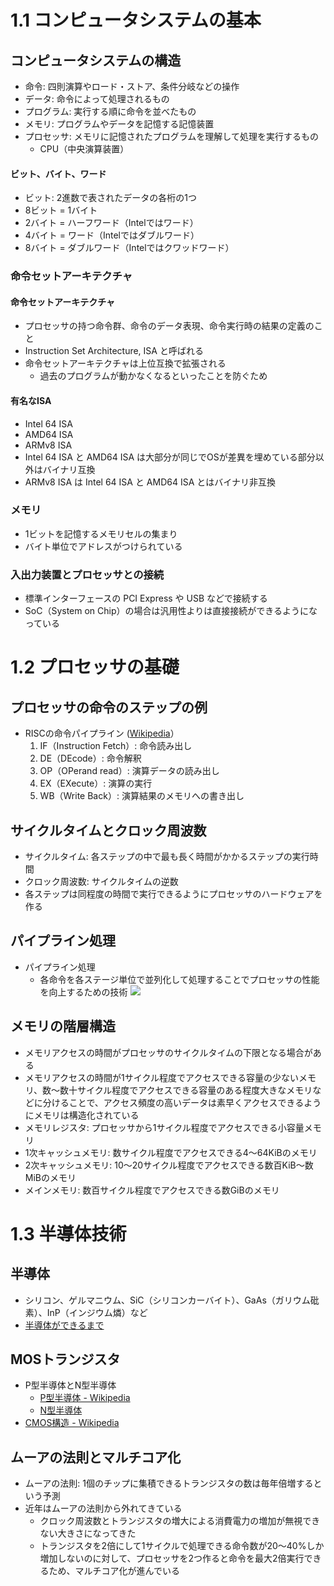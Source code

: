 # 1.1 コンピュータシステムの基本

## コンピュータシステムの構造

* 命令: 四則演算やロード・ストア、条件分岐などの操作
* データ: 命令によって処理されるもの
* プログラム: 実行する順に命令を並べたもの
* メモリ: プログラムやデータを記憶する記憶装置
* プロセッサ: メモリに記憶されたプログラムを理解して処理を実行するもの
  - CPU（中央演算装置）

#### ビット、バイト、ワード

* ビット: 2進数で表されたデータの各桁の1つ
* 8ビット = 1バイト
* 2バイト = ハーフワード（Intelではワード）
* 4バイト = ワード（Intelではダブルワード）
* 8バイト = ダブルワード（Intelではクワッドワード）

### 命令セットアーキテクチャ

#### 命令セットアーキテクチャ

* プロセッサの持つ命令群、命令のデータ表現、命令実行時の結果の定義のこと
* Instruction Set Architecture, ISA と呼ばれる
* 命令セットアーキテクチャは上位互換で拡張される
  - 過去のプログラムが動かなくなるといったことを防ぐため

#### 有名なISA

* Intel 64 ISA
* AMD64 ISA
* ARMv8 ISA
* Intel 64 ISA と AMD64 ISA は大部分が同じでOSが差異を埋めている部分以外はバイナリ互換
* ARMv8 ISA は Intel 64 ISA と AMD64 ISA とはバイナリ非互換

### メモリ

* 1ビットを記憶するメモリセルの集まり
* バイト単位でアドレスがつけられている

### 入出力装置とプロセッサとの接続

* 標準インターフェースの PCI Express や USB などで接続する
* SoC（System on Chip）の場合は汎用性よりは直接接続ができるようになっている


# 1.2 プロセッサの基礎

## プロセッサの命令のステップの例

* RISCの命令パイプライン ([Wikipedia](https://ja.wikipedia.org/wiki/%E5%91%BD%E4%BB%A4%E3%83%91%E3%82%A4%E3%83%97%E3%83%A9%E3%82%A4%E3%83%B3)）
  1. IF（Instruction Fetch）: 命令読み出し
  2. DE（DEcode）: 命令解釈
  3. OP（OPerand read）: 演算データの読み出し
  4. EX（EXecute）: 演算の実行
  5. WB（Write Back）: 演算結果のメモリへの書き出し

## サイクルタイムとクロック周波数

* サイクルタイム: 各ステップの中で最も長く時間がかかるステップの実行時間
* クロック周波数: サイクルタイムの逆数
* 各ステップは同程度の時間で実行できるようにプロセッサのハードウェアを作る

## パイプライン処理

* パイプライン処理
  - 各命令を各ステージ単位で並列化して処理することでプロセッサの性能を向上するための技術
![](https://upload.wikimedia.org/wikipedia/commons/6/67/5_Stage_Pipeline.svg)

## メモリの階層構造

* メモリアクセスの時間がプロセッサのサイクルタイムの下限となる場合がある
* メモリアクセスの時間が1サイクル程度でアクセスできる容量の少ないメモリ、数〜数十サイクル程度でアクセスできる容量のある程度大きなメモリなどに分けることで、アクセス頻度の高いデータは素早くアクセスできるようにメモリは構造化されている
* メモリレジスタ: プロセッサから1サイクル程度でアクセスできる小容量メモリ
* 1次キャッシュメモリ: 数サイクル程度でアクセスできる4〜64KiBのメモリ
* 2次キャッシュメモリ: 10〜20サイクル程度でアクセスできる数百KiB〜数MiBのメモリ
* メインメモリ: 数百サイクル程度でアクセスできる数GiBのメモリ

# 1.3 半導体技術

## 半導体

* シリコン、ゲルマニウム、SiC（シリコンカーバイト）、GaAs（ガリウム砒素）、InP（インジウム燐）など
* [半導体ができるまで](http://japan.renesas.com/company_info/fab/line/line3.html)

## MOSトランジスタ

* P型半導体とN型半導体
  - [P型半導体 - Wikipedia](https://ja.wikipedia.org/wiki/P%E5%9E%8B%E5%8D%8A%E5%B0%8E%E4%BD%93)
  - [N型半導体](https://ja.wikipedia.org/wiki/N%E5%9E%8B%E5%8D%8A%E5%B0%8E%E4%BD%93)
* [CMOS構造 - Wikipedia](https://ja.wikipedia.org/wiki/CMOS)

## ムーアの法則とマルチコア化

* ムーアの法則: 1個のチップに集積できるトランジスタの数は毎年倍増するという予測
* 近年はムーアの法則から外れてきている
  - クロック周波数とトランジスタの増大による消費電力の増加が無視できない大きさになってきた
  - トランジスタを2倍にして1サイクルで処理できる命令数が20〜40%しか増加しないのに対して、プロセッサを2つ作ると命令を最大2倍実行できるため、マルチコア化が進んでいる
